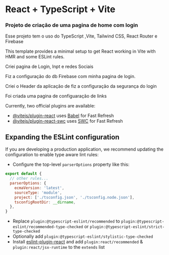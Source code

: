 
<h1>React + TypeScript + Vite</h1>
<h3>Projeto de criação de uma pagina de home com login</h3>
<p>Esse projeto tem o uso do TypeScript ,Vite, Tailwind CSS, React Router e Firebase </p>
This template provides a minimal setup to get React working in Vite with HMR and some ESLint rules.
<p>Criei pagina de Login, Inpt e redes Sociais</p>
<p>Fiz a configuração do db Firebase com minha pagina de login.</p>
<p>Criei o Header da aplicação de fiz a configuração da segurança do login</p>
<p>Foi criada uma pagina de configuaração de links</p>

Currently, two official plugins are available:

- [@vitejs/plugin-react](https://github.com/vitejs/vite-plugin-react/blob/main/packages/plugin-react/README.md) uses [Babel](https://babeljs.io/) for Fast Refresh
- [@vitejs/plugin-react-swc](https://github.com/vitejs/vite-plugin-react-swc) uses [SWC](https://swc.rs/) for Fast Refresh

## Expanding the ESLint configuration

If you are developing a production application, we recommend updating the configuration to enable type aware lint rules:

- Configure the top-level `parserOptions` property like this:

```js
export default {
  // other rules...
  parserOptions: {
    ecmaVersion: 'latest',
    sourceType: 'module',
    project: ['./tsconfig.json', './tsconfig.node.json'],
    tsconfigRootDir: __dirname,
  },
}
```

- Replace `plugin:@typescript-eslint/recommended` to `plugin:@typescript-eslint/recommended-type-checked` or `plugin:@typescript-eslint/strict-type-checked`
- Optionally add `plugin:@typescript-eslint/stylistic-type-checked`
- Install [eslint-plugin-react](https://github.com/jsx-eslint/eslint-plugin-react) and add `plugin:react/recommended` & `plugin:react/jsx-runtime` to the `extends` list
